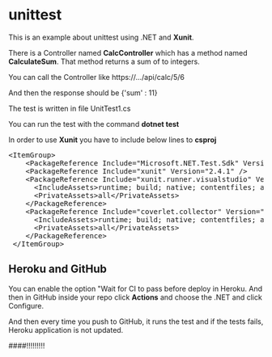 # unittest

This is an example about unittest using .NET and **Xunit**.

There is a Controller named **CalcController** which has a method named **CalculateSum**.
That method returns a sum of to integers.

You can call the Controller like https://.../api/calc/5/6

And then the response should be {'sum' : 11}

The test is written in file UnitTest1.cs

You can run the test with the command **dotnet test**

In order to use **Xunit** you have to include below lines to **csproj**
<pre>
&lt;ItemGroup&gt;
    &lt;PackageReference Include="Microsoft.NET.Test.Sdk" Version="17.1.0" /&gt;
    &lt;PackageReference Include="xunit" Version="2.4.1" /&gt;
    &lt;PackageReference Include="xunit.runner.visualstudio" Version="2.4.3"&gt;
      &lt;IncludeAssets&gt;runtime; build; native; contentfiles; analyzers; buildtransitive&lt;/IncludeAssets&gt;
      &lt;PrivateAssets&gt;all&lt;/PrivateAssets&gt;
    &lt;/PackageReference&gt;
    &lt;PackageReference Include="coverlet.collector" Version="3.1.2"&gt;
      &lt;IncludeAssets&gt;runtime; build; native; contentfiles; analyzers; buildtransitive&lt;/IncludeAssets&gt;
      &lt;PrivateAssets&gt;all&lt;/PrivateAssets&gt;
    &lt;/PackageReference&gt;
 &lt;/ItemGroup&gt;
</pre>

  ## Heroku and GitHub 

  You can enable the option "Wait for CI to pass before deploy in Heroku.
  And then in GitHub inside your repo click **Actions** and choose the .NET
  and click Configure.

  And then every time you push to GitHub, it runs the test and if the tests fails, Heroku application is not updated.

  ####!!!!!!!!!
